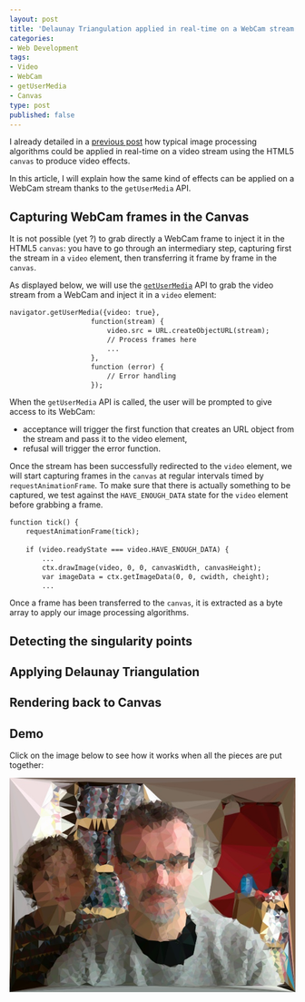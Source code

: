 ```yaml
---
layout: post
title: 'Delaunay Triangulation applied in real-time on a WebCam stream'
categories:
- Web Development
tags:
- Video
- WebCam
- getUserMedia
- Canvas
type: post
published: false
---
```

I already detailed in a [previous post](/2012/09/frame-by-frame-video-effects-using-html5-and/) how typical image processing algorithms could be applied in real-time on a video stream using the HTML5 <code>canvas</code> to produce video effects.
 
In this article, I will explain how the same kind of effects can be applied on a WebCam stream thanks to the <code>getUserMedia</code> API.

<!--more-->

## Capturing WebCam frames in the Canvas

It is not possible (yet ?) to grab directly a WebCam frame to inject it in the HTML5 <code>canvas</code>: you have to go through an intermediary step, capturing first the stream in a <code>video</code> element, then transferring it frame by frame in the <code>canvas</code>.

As displayed below, we will use the [<code>getUserMedia</code>](http://dev.w3.org/2011/webrtc/editor/getusermedia.html) API to grab the video stream from a WebCam and inject it in a <code>video</code> element:

	navigator.getUserMedia({video: true}, 
						function(stream) {
							video.src = URL.createObjectURL(stream);
							// Process frames here
							...
                		}, 
                		function (error) {
                    		// Error handling
                		});

When the <code>getUserMedia</code> API is called, the user will be prompted to give access to its WebCam:

* acceptance will trigger the first function that creates an URL object from the stream and pass it to the video element,
* refusal will trigger the error function.

Once the stream has been successfully redirected to the <code>video</code> element, we will start capturing frames in the <code>canvas</code> at regular intervals timed by <code>requestAnimationFrame</code>. To make sure that there is actually something to be captured, we test against the <code>HAVE_ENOUGH_DATA</code> state for the <code>video</code> element before grabbing a frame. 

	function tick() {
		requestAnimationFrame(tick);
		
		if (video.readyState === video.HAVE_ENOUGH_DATA) {
			...
            ctx.drawImage(video, 0, 0, canvasWidth, canvasHeight);
            var imageData = ctx.getImageData(0, 0, cwidth, cheight);
			...
                    
Once a frame has been transferred to the <code>canvas</code>, it is extracted as a byte array to apply our image processing algorithms.
 
## Detecting the singularity points



## Applying Delaunay Triangulation


## Rendering back to Canvas

## Demo

Click on the image below to see how it works when all the pieces are put together:

<div class='picture'>
<a href='http://kaizouman.github.io/js-delaunay-effect/'>
<img src='/demos/delaunay-effect/delaunay-effect.jpg'>
</a>
</div>



 